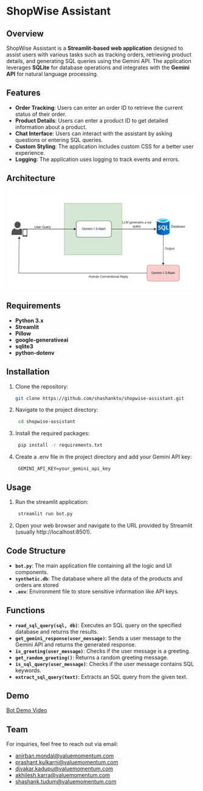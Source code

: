 # ShopWise Assistant

## Overview
ShopWise Assistant is a **Streamlit-based web application** designed to assist users with various tasks such as tracking orders, retrieving product details, and generating SQL queries using the Gemini API. The application leverages **SQLite** for database operations and integrates with the **Gemini API** for natural language processing.

## Features
- **Order Tracking**: Users can enter an order ID to retrieve the current status of their order.
- **Product Details**: Users can enter a product ID to get detailed information about a product.
- **Chat Interface**: Users can interact with the assistant by asking questions or entering SQL queries.
- **Custom Styling**: The application includes custom CSS for a better user experience.
- **Logging**: The application uses logging to track events and errors.

## Architecture
![Architecture Diagram](Architecture-Diagram.png)


## Requirements
- **Python 3.x**
- **Streamlit**
- **Pillow**
- **google-generativeai**
- **sqlite3**
- **python-dotenv**

## Installation
1. Clone the repository:
   ```bash
   git clone https://github.com/shashanktu/shopwise-assistant.git
2. Navigate to the project directory:
    ```bash
     cd shopwise-assistant
3. Install the required packages:
    ```bash
     pip install -r requirements.txt
4. Create a .env file in the project directory and add your Gemini API key:
    ```plaintext
     GEMINI_API_KEY=your_gemini_api_key

## Usage
1. Run the streamlit application:
    ```bash
     streamlit run bot.py
2. Open your web browser and navigate to the URL provided by Streamlit (usually http://localhost:8501).

## Code Structure
- **`bot.py`**: The main application file containing all the logic and UI components.
- **`synthetic.db`**: The database where all the data of the products and orders are stored
- **`.env`**: Environment file to store sensitive information like API keys.

## Functions
- **`read_sql_query(sql, db)`**: Executes an SQL query on the specified database and returns the results.
- **`get_gemini_response(user_message)`**: Sends a user message to the Gemini API and returns the generated response.
- **`is_greeting(user_message)`**: Checks if the user message is a greeting.
- **`get_random_greeting()`**: Returns a random greeting message.
- **`is_sql_query(user_message)`**: Checks if the user message contains SQL keywords.
- **`extract_sql_query(text)`**: Extracts an SQL query from the given text.

## Demo
[Bot Demo Video](bot-demo.mp4)
## Team
For inquiries, feel free to reach out via email:

- [anirban.mondal@valuemomentum.com](mailto:anirban.mondal@valuemomentum.com)
- [prashant.kulkarni@valuemomentum.com](mailto:prashant.kulkarni@valuemomentum.com)
- [divakar.kadupu@valuemomentum.com](mailto:divakar.kadupu@valuemomentum.com)
- [akhilesh.karra@valuemomentum.com](mailto:akhilesh.karra@valuemomentum.com)
- [shashank.tudum@valuemomentum.com](mailto:shashank.tudum@valuemomentum.com)

  


